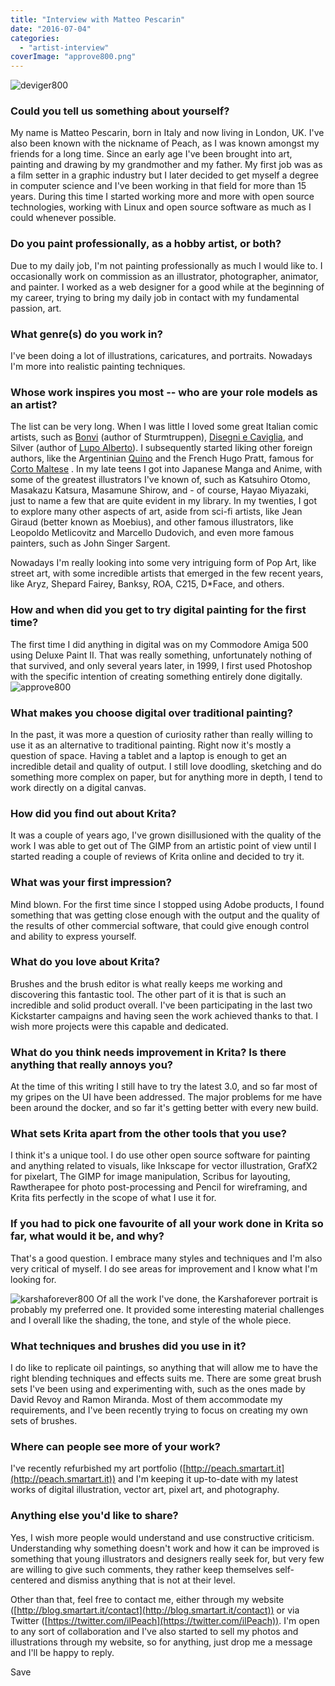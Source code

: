 ```yaml
---
title: "Interview with Matteo Pescarin"
date: "2016-07-04"
categories: 
  - "artist-interview"
coverImage: "approve800.png"
---
```


![deviger800](../images/deviger800.png)

### Could you tell us something about yourself?

My name is Matteo Pescarin, born in Italy and now living in London, UK. I've also been known with the nickname of Peach, as I was known amongst my friends for a long time. Since an early age I've been brought into art, painting and drawing by my grandmother and my father. My first job was as a film setter in a graphic industry but I later decided to get myself a degree in computer science and I've been working in that field for more than 15 years. During this time I started working more and more with open source technologies, working with Linux and open source software as much as I could whenever possible.

### Do you paint professionally, as a hobby artist, or both?

Due to my daily job, I'm not painting professionally as much I would like to. I occasionally work on commission as an illustrator, photographer, animator, and painter. I worked as a web designer for a good while at the beginning of my career, trying to bring my daily job in contact with my fundamental passion, art.

### What genre(s) do you work in?

I've been doing a lot of illustrations, caricatures, and portraits. Nowadays I'm more into realistic painting techniques.

### Whose work inspires you most -- who are your role models as an artist?

The list can be very long. When I was little I loved some great Italian comic artists, such as [Bonvi](http://www.bonvi.it/) (author of Sturmtruppen), [Disegni e Caviglia](http://www.stefanodisegni.it/), and Silver (author of [Lupo Alberto](https://en.wikipedia.org/wiki/Lupo_Alberto)). I subsequently started liking other foreign authors, like the Argentinian [Quino](https://en.wikipedia.org/wiki/Quino) and the French Hugo Pratt, famous for [Corto Maltese](http://cortomaltese.com/) . In my late teens I got into Japanese Manga and Anime, with some of the greatest illustrators I've known of, such as Katsuhiro Otomo, Masakazu Katsura, Masamune Shirow, and - of course, Hayao Miyazaki, just to name a few that are quite evident in my library. In my twenties, I got to explore many other aspects of art, aside from sci-fi artists, like Jean Giraud (better known as Moebius), and other famous illustrators, like Leopoldo Metlicovitz and Marcello Dudovich, and even more famous painters, such as John Singer Sargent.

Nowadays I'm really looking into some very intriguing form of Pop Art, like street art, with some incredible artists that emerged in the few recent years, like Aryz, Shepard Fairey, Banksy, ROA, C215, D\*Face, and others.

### How and when did you get to try digital painting for the first time?

The first time I did anything in digital was on my Commodore Amiga 500 using Deluxe Paint II. That was really something, unfortunately nothing of that survived, and only several years later, in 1999, I first used Photoshop with the specific intention of creating something entirely done digitally. ![approve800](../images/approve800.png)

### What makes you choose digital over traditional painting?

In the past, it was more a question of curiosity rather than really willing to use it as an alternative to traditional painting. Right now it's mostly a question of space. Having a tablet and a laptop is enough to get an incredible detail and quality of output. I still love doodling, sketching and do something more complex on paper, but for anything more in depth, I tend to work directly on a digital canvas.

### How did you find out about Krita?

It was a couple of years ago, I've grown disillusioned with the quality of the work I was able to get out of The GIMP from an artistic point of view until I started reading a couple of reviews of Krita online and decided to try it.

### What was your first impression?

Mind blown. For the first time since I stopped using Adobe products, I found something that was getting close enough with the output and the quality of the results of other commercial software, that could give enough control and ability to express yourself.

### What do you love about Krita?

Brushes and the brush editor is what really keeps me working and discovering this fantastic tool. The other part of it is that is such an incredible and solid product overall. I've been participating in the last two Kickstarter campaigns and having seen the work achieved thanks to that. I wish more projects were this capable and dedicated.

### What do you think needs improvement in Krita? Is there anything that really annoys you?

At the time of this writing I still have to try the latest 3.0, and so far most of my gripes on the UI have been addressed. The major problems for me have been around the docker, and so far it's getting better with every new build.

### What sets Krita apart from the other tools that you use?

I think it's a unique tool. I do use other open source software for painting and anything related to visuals, like Inkscape for vector illustration, GrafX2 for pixelart, The GIMP for image manipulation, Scribus for layouting, Rawtherapee for photo post-processing and Pencil for wireframing, and Krita fits perfectly in the scope of what I use it for.

### If you had to pick one favourite of all your work done in Krita so far, what would it be, and why?

That's a good question. I embrace many styles and techniques and I'm also very critical of myself. I do see areas for improvement and I know what I'm looking for.

![karshaforever800](../images/karshaforever800.png) Of all the work I've done, the Karshaforever portrait is probably my preferred one. It provided some interesting material challenges and I overall like the shading, the tone, and style of the whole piece.

### What techniques and brushes did you use in it?

I do like to replicate oil paintings, so anything that will allow me to have the right blending techniques and effects suits me. There are some great brush sets I've been using and experimenting with, such as the ones made by David Revoy and Ramon Miranda. Most of them accommodate my requirements, and I've been recently trying to focus on creating my own sets of brushes.

### Where can people see more of your work?

I've recently refurbished my art portfolio ([http://peach.smartart.it](http://peach.smartart.it)) and I'm keeping it up-to-date with my latest works of digital illustration, vector art, pixel art, and photography.

### Anything else you'd like to share?

Yes, I wish more people would understand and use constructive criticism. Understanding why something doesn't work and how it can be improved is something that young illustrators and designers really seek for, but very few are willing to give such comments, they rather keep themselves self-centered and dismiss anything that is not at their level.

Other than that, feel free to contact me, either through my website ([http://blog.smartart.it/contact](http://blog.smartart.it/contact)) or via Twitter ([https://twitter.com/ilPeach](https://twitter.com/ilPeach)). I'm open to any sort of collaboration and I've also started to sell my photos and illustrations through my website, so for anything, just drop me a message and I'll be happy to reply.

Save
